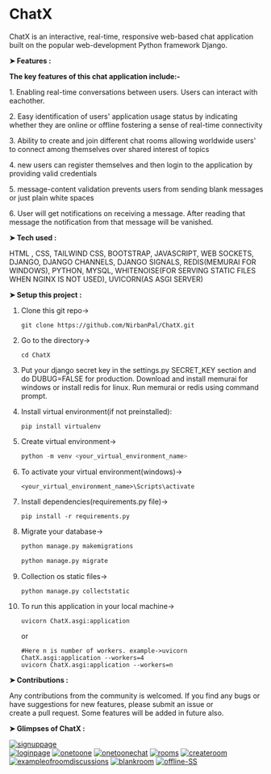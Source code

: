 # ChatX
<p>ChatX is an interactive, real-time, responsive web-based chat application built on the popular web-development Python framework Django. </p>

**➤ Features :**
<p><b>The key features of this chat application include:-</b></p>
<p>1. Enabling real-time conversations between users. Users can interact with eachother.</p>
<p>2. Easy identification of users' application usage status by indicating whether they are online or offline fostering a sense of real-time connectivity</p>
<p>3. Ability to create and join different chat rooms allowing worldwide users' to connect among themselves over shared interest of topics</p> 
<p>4. new users can register themselves and then login to the application by providing valid credentials</p>
<p>5. message-content validation prevents users from sending blank messages or just plain white spaces</p>
<p>6. User will get notifications on receiving a message. After reading that message the notification from that message will be vanished.</p>


**➤ Tech used :**
<p> HTML , CSS, TAILWIND CSS, BOOTSTRAP, JAVASCRIPT, WEB SOCKETS, DJANGO, DJANGO CHANNELS, DJANGO SIGNALS, REDIS(MEMURAI FOR WINDOWS), PYTHON, MYSQL, WHITENOISE(FOR SERVING STATIC FILES WHEN NGINX IS NOT USED), UVICORN(AS ASGI SERVER)</p>

**➤ Setup this project :**

1. Clone this git repo->

    ```git
    git clone https://github.com/NirbanPal/ChatX.git
    ```

2. Go to the directory->

   ```shell
   cd ChatX
   ```
   
3. Put your django secret key in the settings.py SECRET_KEY section and do DUBUG=FALSE for production. Download and install memurai for windows or install redis for linux. Run memurai or redis using command prompt.

4. Install virtual environment(if not preinstalled):

   ```pip
   pip install virtualenv
   ```
5. Create virtual environment->
   
   ```python
   python -m venv <your_virtual_environment_name>
   ```
6. To activate your virtual environment(windows)->

   ```shell
   <your_virtual_environment_name>\Scripts\activate
   ```
   
7. Install dependencies(requirements.py file)->
   
   ```pip
   pip install -r requirements.py
   ```

8. Migrate your database->

   ```python
   python manage.py makemigrations
   ```

   ```python
   python manage.py migrate
   ```
9. Collection os static files->
    
    ```python
    python manage.py collectstatic
    ```

10. To run this application in your local machine->
   
    ```uvicorn
    uvicorn ChatX.asgi:application
    ```
    or
    
    ```uvicorn
    #Here n is number of workers. example->uvicorn ChatX.asgi:application --workers=4
    uvicorn ChatX.asgi:application --workers=n
    ```

**➤ Contributions :**
<p>Any contributions from the community is welcomed. If you find any bugs or have suggestions for new features, please submit an issue or create a pull request. Some features will be added in future also.</p>

**➤ Glimpses of ChatX :**

<a href="https://ibb.co/3RQdSRH"><img src="https://i.ibb.co/dmxMkmy/signuppage.png" alt="signuppage" border="0"></a><br />
<a href="https://ibb.co/WfDKtgp"><img src="https://i.ibb.co/gJvgVzF/loginpage.png" alt="loginpage" border="0"></a>
<a href="https://ibb.co/6BzxY0m"><img src="https://i.ibb.co/pyc82jx/onetoone.png" alt="onetoone" border="0"></a>
<a href="https://ibb.co/kB4jtpb"><img src="https://i.ibb.co/yP6trDv/onetoonechat.png" alt="onetoonechat" border="0"></a>
<a href="https://ibb.co/7SX9xct"><img src="https://i.ibb.co/3T7J5Xm/rooms.png" alt="rooms" border="0"></a>
<a href="https://ibb.co/vLZc6DM"><img src="https://i.ibb.co/QYrJ3Xx/createroom.png" alt="createroom" border="0"></a>
<a href="https://ibb.co/PZHZWMz"><img src="https://i.ibb.co/vxnxdhv/exampleofroomdiscussions.png" alt="exampleofroomdiscussions" border="0"></a>
<a href="https://ibb.co/fv36Dr3"><img src="https://i.ibb.co/bJ4wbN4/blankroom.png" alt="blankroom" border="0"></a>
<a href="https://ibb.co/FVV4Xzs"><img src="https://i.ibb.co/L55dr1Q/offline-SS.png" alt="offline-SS" border="0"></a>



